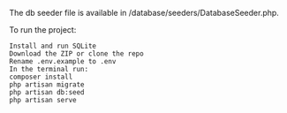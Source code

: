 The db seeder file is available in /database/seeders/DatabaseSeeder.php.

To run the project:

    Install and run SQLite
    Download the ZIP or clone the repo
    Rename .env.example to .env
    In the terminal run:
    composer install
    php artisan migrate
    php artisan db:seed
    php artisan serve
